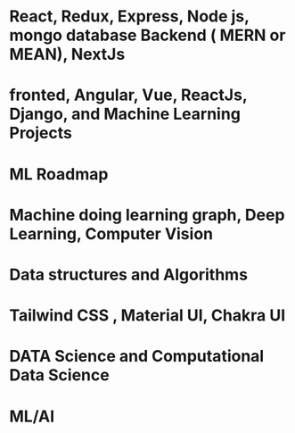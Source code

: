 #  React, Redux, Express, Node js, mongo database Backend   ( MERN or MEAN), NextJs
# fronted, Angular, Vue, ReactJs, Django, and Machine Learning Projects
# ML Roadmap

# Machine doing learning graph, Deep Learning, Computer Vision
# Data structures and Algorithms

# Tailwind CSS , Material UI, Chakra UI
# DATA Science and Computational Data Science
# ML/AI
